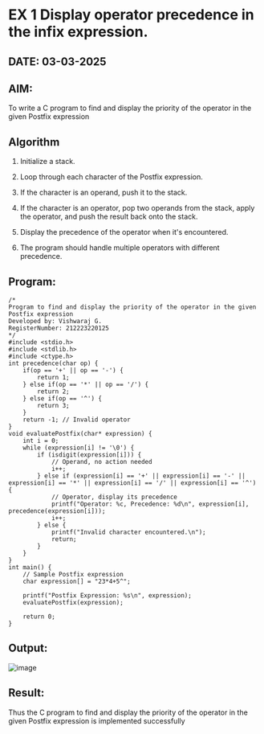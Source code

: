 # EX 1 Display operator precedence in the infix expression.
## DATE: 03-03-2025
## AIM:
To write a C program to find and display the priority of the operator in the given Postfix expression

## Algorithm
1. Initialize a stack.

2. Loop through each character of the Postfix expression.

3. If the character is an operand, push it to the stack.

4. If the character is an operator, pop two operands from the stack, apply the operator, and push the result back onto the stack.

5. Display the precedence of the operator when it's encountered.

6. The program should handle multiple operators with different precedence.

## Program:
```
/*
Program to find and display the priority of the operator in the given Postfix expression
Developed by: Vishwaraj G.
RegisterNumber: 212223220125
*/
#include <stdio.h>
#include <stdlib.h>
#include <ctype.h>
int precedence(char op) {
    if(op == '+' || op == '-') {
        return 1;
    } else if(op == '*' || op == '/') {
        return 2;
    } else if(op == '^') {
        return 3;
    }
    return -1; // Invalid operator
}
void evaluatePostfix(char* expression) {
    int i = 0;
    while (expression[i] != '\0') {
        if (isdigit(expression[i])) {
            // Operand, no action needed
            i++;
        } else if (expression[i] == '+' || expression[i] == '-' || expression[i] == '*' || expression[i] == '/' || expression[i] == '^') {
            // Operator, display its precedence
            printf("Operator: %c, Precedence: %d\n", expression[i], precedence(expression[i]));
            i++;
        } else {
            printf("Invalid character encountered.\n");
            return;
        }
    }
}
int main() {
    // Sample Postfix expression
    char expression[] = "23*4+5^";
    
    printf("Postfix Expression: %s\n", expression);
    evaluatePostfix(expression);

    return 0;
}
```

## Output:
![image](https://github.com/user-attachments/assets/98b5b3f0-d798-4190-8fbe-b32818c06571)


## Result:
Thus the C program to find and display the priority of the operator in the given Postfix expression is implemented successfully
